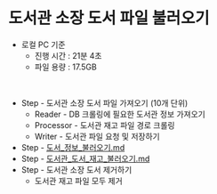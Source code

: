 # 도서관 소장 도서 파일 불러오기

- 로컬 PC 기준
  - 진행 시간 : 21분 4초 
  - 파일 용량 : 17.5GB

<br>

- Step - 도서관 소장 도서 파일 가져오기 (10개 단위)
  - Reader - DB 크롤링에 필요한 도서관 정보 가져오기
  - Processor - 도서관 재고 파일 경로 크롤링
  - Writer - 도서관 파일 요청 및 저장하기
- Step - [도서_정보_불러오기.md](도서_정보_불러오기.md)
- Step - [도서관_도서_재고_불러오기.md](도서관_소장_도서_파일_불러오기.md)
- Step - 도서관 소장 도서 제거하기
  - 도서관 재고 파일 모두 제거